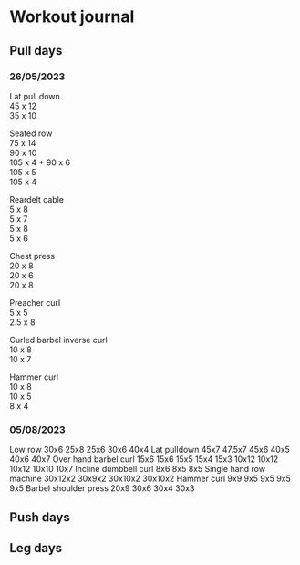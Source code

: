 # Workout journal

## Pull days
### 26/05/2023
Lat pull down  
45 x 12  
35 x 10  
  
Seated row  
75 x 14  
90 x 10  
105 x 4 + 90 x 6  
105 x 5  
105 x 4  
  
Reardelt cable  
5 x 8  
5 x 7  
5 x 8  
5 x 6  
  
Chest press  
20 x 8  
20 x 6  
20 x 8  
  
Preacher curl  
5 x 5  
2.5 x 8  
  
Curled barbel inverse curl  
10 x 8  
10 x 7  
  
Hammer curl  
10 x 8  
10 x 5  
8 x 4

### 05/08/2023
Low row
30x6 25x8 25x6 30x6 40x4
Lat pulldown
45x7 47.5x7 45x6 40x5 40x6 40x7
Over hand barbel curl
15x6 15x6 15x5 15x4 15x3 10x12 10x12 10x12 10x10 10x7
Incline dumbbell curl
8x6 8x5 8x5
Single hand row machine
30x12x2 30x9x2 30x10x2 30x10x2
Hammer curl
9x9 9x5 9x5 9x5 9x5
Barbel shoulder press
20x9 30x6 30x4 30x3

## Push days


## Leg days